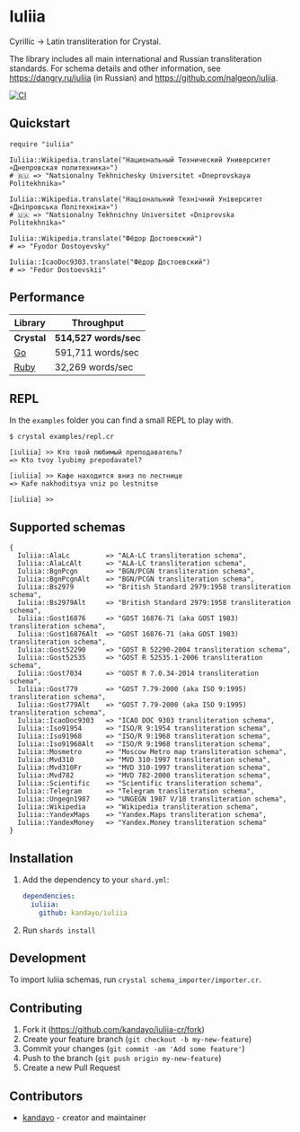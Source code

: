 # Iuliia

Cyrillic → Latin transliteration for Crystal.

The library includes all main international and Russian transliteration
standards. For schema details and other information, see
https://dangry.ru/iuliia (in Russian) and https://github.com/nalgeon/iuliia.

[![CI](https://github.com/kandayo/iuliia-cr/actions/workflows/ci.yml/badge.svg)](https://github.com/kandayo/iuliia-cr/actions/workflows/ci.yml)

## Quickstart

```cr
require "iuliia"

Iuliia::Wikipedia.translate("Национальный Технический Университет «Днепровская политехника»")
# 🇷🇺 => "Natsionalny Tekhnichesky Universitet «Dneprovskaya Politekhnika»"

Iuliia::Wikipedia.translate("Національний Технічний Університет «Дніпровська Політехніка»")
# 🇺🇦 => "Natsіonalny Tekhnіchny Unіversitet «Dnіprovska Polіtekhnіka»"

Iuliia::Wikipedia.translate("Фёдор Достоевский")
# => "Fyodor Dostoyevsky"

Iuliia::IcaoDoc9303.translate("Фёдор Достоевский")
# => "Fedor Dostoevskii"
```

## Performance

Library                                          | Throughput            |
-------------------------------------------------|-----------------------|
**Crystal**                                      | **514,527 words/sec** |
[Go](https://github.com/mehanizm/iuliia-go)      | 591,711 words/sec     |
[Ruby](https://github.com/adnikiforov/iuliia-rb) | 32,269 words/sec      |

## REPL

In the `examples` folder you can find a small REPL to play with.

```
$ crystal examples/repl.cr

[iuliia] >> Кто твой любимый преподаватель?
=> Kto tvoy lyubimy prepodavatel?

[iuliia] >> Кафе находится вниз по лестнице
=> Kafe nakhoditsya vniz po lestnitse

[iuliia] >>
```

## Supported schemas

```cr
{
  Iuliia::AlaLc         => "ALA-LC transliteration schema",
  Iuliia::AlaLcAlt      => "ALA-LC transliteration schema",
  Iuliia::BgnPcgn       => "BGN/PCGN transliteration schema",
  Iuliia::BgnPcgnAlt    => "BGN/PCGN transliteration schema",
  Iuliia::Bs2979        => "British Standard 2979:1958 transliteration schema",
  Iuliia::Bs2979Alt     => "British Standard 2979:1958 transliteration schema",
  Iuliia::Gost16876     => "GOST 16876-71 (aka GOST 1983) transliteration schema",
  Iuliia::Gost16876Alt  => "GOST 16876-71 (aka GOST 1983) transliteration schema",
  Iuliia::Gost52290     => "GOST R 52290-2004 transliteration schema",
  Iuliia::Gost52535     => "GOST R 52535.1-2006 transliteration schema",
  Iuliia::Gost7034      => "GOST R 7.0.34-2014 transliteration schema",
  Iuliia::Gost779       => "GOST 7.79-2000 (aka ISO 9:1995) transliteration schema",
  Iuliia::Gost779Alt    => "GOST 7.79-2000 (aka ISO 9:1995) transliteration schema",
  Iuliia::IcaoDoc9303   => "ICAO DOC 9303 transliteration schema",
  Iuliia::Iso91954      => "ISO/R 9:1954 transliteration schema",
  Iuliia::Iso91968      => "ISO/R 9:1968 transliteration schema",
  Iuliia::Iso91968Alt   => "ISO/R 9:1968 transliteration schema",
  Iuliia::Mosmetro      => "Moscow Metro map transliteration schema",
  Iuliia::Mvd310        => "MVD 310-1997 transliteration schema",
  Iuliia::Mvd310Fr      => "MVD 310-1997 transliteration schema",
  Iuliia::Mvd782        => "MVD 782-2000 transliteration schema",
  Iuliia::Scientific    => "Scientific transliteration schema",
  Iuliia::Telegram      => "Telegram transliteration schema",
  Iuliia::Ungegn1987    => "UNGEGN 1987 V/18 transliteration schema",
  Iuliia::Wikipedia     => "Wikipedia transliteration schema",
  Iuliia::YandexMaps    => "Yandex.Maps transliteration schema",
  Iuliia::YandexMoney   => "Yandex.Money transliteration schema"
}
```

## Installation

1. Add the dependency to your `shard.yml`:

   ```yaml
   dependencies:
     iuliia:
       github: kandayo/iuliia
   ```

2. Run `shards install`

## Development

To import Iuliia schemas, run `crystal schema_importer/importer.cr`.

## Contributing

1. Fork it (<https://github.com/kandayo/iuliia-cr/fork>)
2. Create your feature branch (`git checkout -b my-new-feature`)
3. Commit your changes (`git commit -am 'Add some feature'`)
4. Push to the branch (`git push origin my-new-feature`)
5. Create a new Pull Request

## Contributors

- [kandayo](https://github.com/kandayo) - creator and maintainer

